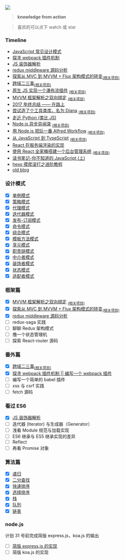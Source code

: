![](http://oqhtscus0.bkt.clouddn.com/2e172dced41f13fc3e9a4a481bb012d4.jpg-200)

> **knowledge from action**

> 喜欢的可以点下 watch 或 star

### Timeline

* [JavaScript 常见设计模式](https://github.com/MuYunyun/blog/issues/20)
* [探寻 webpack 插件机制](https://github.com/MuYunyun/blog/issues/19)
* [JS 装饰器解析](https://github.com/MuYunyun/blog/issues/17)
* [redux middleware 源码分析](https://github.com/MuYunyun/blog/issues/15)
* [探索从 MVC 到 MVVM + Flux 架构模式的转变](https://github.com/MuYunyun/blog/issues/14)<sub>[(相关项目)](https://github.com/MuYunyun/stateManage)
* [跨域二三事](https://github.com/MuYunyun/fe_cloud/issues/13)<sub>[(相关项目)](https://github.com/MuYunyun/cross-domain)
* [原生 JS 实现一个瀑布流插件](https://github.com/MuYunyun/fe_cloud/issues/12) <sub>[(相关项目)](https://github.com/MuYunyun/waterfall)
* [MVVM 框架解析之双向绑定](https://github.com/MuYunyun/fe_cloud/issues/11) <sub>[(相关项目)](https://github.com/MuYunyun/mvvm)
* [2017 年终总结 —— 在路上](https://github.com/MuYunyun/fe_cloud/issues/10)
* [尝试造了个工具类库，名为 Diana](https://github.com/MuYunyun/blog/issues/9) <sub>[(相关项目)](https://github.com/MuYunyun/diana)
* [走近 Python (类比 JS)](https://github.com/MuYunyun/blog/issues/8)
* [Node.js 异步异闻录](https://github.com/MuYunyun/blog/issues/7)
<sub>[(相关项目)](https://github.com/MuYunyun/demos-of-node.js)
* [用 Node.js 把玩一番 Alfred Workflow](https://github.com/MuYunyun/blog/issues/6) <sub>[(相关项目)](https://github.com/MuYunyun/commonSearch)
* [从 JavaScript 到 TypeScript](https://github.com/MuYunyun/blog/issues/5)
<sub>[(相关项目)](https://github.com/MuYunyun/TypeScript)
* [React 在服务端渲染的实现](https://github.com/MuYunyun/blog/issues/4)
* [使用 React 全家桶搭建一个后台管理系统](https://github.com/MuYunyun/blog/issues/3)
<sub>[(相关项目)](https://github.com/MuYunyun/reactSPA)
* [读书笔记-你不知道的 JavaScript (上)](https://github.com/MuYunyun/blog/issues/2)
* [hexo 摸爬滚打之进阶教程](https://github.com/MuYunyun/blog/issues/1)
* [old blog](http://www.cnblogs.com/MuYunyun/)

### 设计模式

- [x] [单例模式](https://github.com/MuYunyun/blog/blob/master/Basic%20Skill/%E8%AE%BE%E8%AE%A1%E6%A8%A1%E5%BC%8F/%E5%8D%95%E4%BE%8B%E6%A8%A1%E5%BC%8F.md)
- [x] [策略模式](https://github.com/MuYunyun/blog/blob/master/Basic%20Skill/%E8%AE%BE%E8%AE%A1%E6%A8%A1%E5%BC%8F/策略模式.md)
- [x] [代理模式](https://github.com/MuYunyun/blog/blob/master/Basic%20Skill/%E8%AE%BE%E8%AE%A1%E6%A8%A1%E5%BC%8F/代理模式.md)
- [x] [迭代器模式](https://github.com/MuYunyun/blog/blob/master/Basic%20Skill/%E8%AE%BE%E8%AE%A1%E6%A8%A1%E5%BC%8F/迭代器模式.md)
- [x] [发布-订阅模式](https://github.com/MuYunyun/blog/blob/master/Basic%20Skill/%E8%AE%BE%E8%AE%A1%E6%A8%A1%E5%BC%8F/发布订阅模式.md)
- [x] [命令模式](https://github.com/MuYunyun/blog/blob/master/Basic%20Skill/%E8%AE%BE%E8%AE%A1%E6%A8%A1%E5%BC%8F/命令模式.md)
- [x] [组合模式](https://github.com/MuYunyun/blog/blob/master/Basic%20Skill/%E8%AE%BE%E8%AE%A1%E6%A8%A1%E5%BC%8F/组合模式.md)
- [x] [模板方法模式](https://github.com/MuYunyun/blog/blob/master/Basic%20Skill/%E8%AE%BE%E8%AE%A1%E6%A8%A1%E5%BC%8F/模板方法模式.md)
- [x] [享元模式](https://github.com/MuYunyun/blog/blob/master/Basic%20Skill/%E8%AE%BE%E8%AE%A1%E6%A8%A1%E5%BC%8F/享元模式.md)
- [x] [职责链模式](https://github.com/MuYunyun/blog/blob/master/Basic%20Skill/%E8%AE%BE%E8%AE%A1%E6%A8%A1%E5%BC%8F/职责链模式.md)
- [x] [中介者模式](https://github.com/MuYunyun/blog/blob/master/Basic%20Skill/%E8%AE%BE%E8%AE%A1%E6%A8%A1%E5%BC%8F/中介者模式.md)
- [x] [装饰者模式](https://github.com/MuYunyun/blog/blob/master/Basic%20Skill/%E8%AE%BE%E8%AE%A1%E6%A8%A1%E5%BC%8F/装饰者模式.md)
- [x] [状态模式](https://github.com/MuYunyun/blog/blob/master/Basic%20Skill/%E8%AE%BE%E8%AE%A1%E6%A8%A1%E5%BC%8F/状态模式.md)
- [x] [适配者模式](https://github.com/MuYunyun/blog/blob/master/Basic%20Skill/%E8%AE%BE%E8%AE%A1%E6%A8%A1%E5%BC%8F/适配者模式.md)

### 框架篇

- [x] [MVVM 框架解析之双向绑定](https://github.com/MuYunyun/fe_cloud/issues/11) <sub>[(相关项目)](https://github.com/MuYunyun/mvvm)
- [x] [探索从 MVC 到 MVVM + Flux 架构模式的转变](https://github.com/MuYunyun/blog/issues/14)<sub>[(相关项目)](https://github.com/MuYunyun/stateManage)
- [x] [redux middleware 源码分析](https://github.com/MuYunyun/blog/issues/15)
- [ ] redux-saga 实践
- [ ] 聊聊 Redux 架构模式
- [ ] 撸一个状态管理机
- [ ] 探索 React-router 源码

### 番外篇

- [x] [跨域二三事](https://github.com/MuYunyun/fe_cloud/issues/13)<sub>[(相关项目)](https://github.com/MuYunyun/cross-domain)
- [x] [探寻 webpack 插件机制 || 编写一个 webpack 插件](https://github.com/MuYunyun/blog/issues/19)
- [ ] 编写一个简单的 babel 插件
- [ ] xss 与 csrf 实践
- [ ] fetch 源码

### 看过 ES6

- [x] [JS 装饰器解析](https://github.com/MuYunyun/blog/issues/17)
- [ ] 迭代器 (Iterator) 与生成器（Generator）
- [ ] 浅看 Module 规范与加载实现
- [ ] ES6 继承与 ES5 继承实现的差异
- [ ] Reflect
- [ ] 再看 Promise 对象

### 算法篇

- [x] [递归](https://github.com/MuYunyun/blog/blob/master/LeetCode/%E6%96%90%E6%B3%A2%E9%82%A3%E5%A5%91%E6%95%B0%E5%88%97%E4%BC%98%E5%8C%96.md)
- [x] [二分查找](https://github.com/MuYunyun/blog/blob/master/LeetCode/%E4%BA%8C%E5%88%86%E6%9F%A5%E6%89%BE.md)
- [x] [快速排序](https://github.com/MuYunyun/blog/blob/master/LeetCode/%E5%BF%AB%E9%80%9F%E6%8E%92%E5%BA%8F.md)
- [x] [选择排序](https://github.com/MuYunyun/blog/blob/master/LeetCode/选择排序.md)
- [x] [栈](https://github.com/MuYunyun/blog/blob/master/LeetCode/栈.md)
- [x] [队列](https://github.com/MuYunyun/blog/blob/master/LeetCode/队列.md)
- [x] [链表](https://github.com/MuYunyun/blog/blob/master/LeetCode/队列.md)

### node.js

计划 31 号前完成简版 express.js，koa.js 的输出

- [ ] [简版 express.js 的实现](https://github.com/MuYunyun/blog/blob/master/Basic%20Skill/node.js/%E7%AE%80%E7%89%88%20express.js%20%E7%9A%84%E5%AE%9E%E7%8E%B0.md)
- [ ] 简版 koa.js 的实现